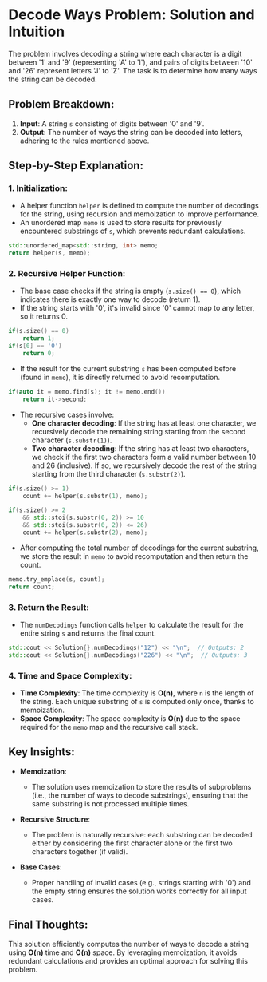 # Decode Ways Problem: Solution and Intuition

The problem involves decoding a string where each character is a digit between '1' and '9' (representing 'A' to 'I'), and pairs of digits between '10' and '26' represent letters 'J' to 'Z'. The task is to determine how many ways the string can be decoded.

## Problem Breakdown:

1. **Input**: A string `s` consisting of digits between '0' and '9'.
2. **Output**: The number of ways the string can be decoded into letters, adhering to the rules mentioned above.

## Step-by-Step Explanation:

### 1. **Initialization**:
   - A helper function `helper` is defined to compute the number of decodings for the string, using recursion and memoization to improve performance.
   - An unordered map `memo` is used to store results for previously encountered substrings of `s`, which prevents redundant calculations.

   ```cpp
   std::unordered_map<std::string, int> memo;
   return helper(s, memo); 
   ```

### 2. **Recursive Helper Function**:
   - The base case checks if the string is empty (`s.size() == 0`), which indicates there is exactly one way to decode (return 1).
   - If the string starts with '0', it's invalid since '0' cannot map to any letter, so it returns 0.
   
   ```cpp
   if(s.size() == 0)
       return 1;
   if(s[0] == '0')
       return 0;
   ```

   - If the result for the current substring `s` has been computed before (found in `memo`), it is directly returned to avoid recomputation.

   ```cpp
   if(auto it = memo.find(s); it != memo.end())
       return it->second;
   ```

   - The recursive cases involve:
     - **One character decoding**: If the string has at least one character, we recursively decode the remaining string starting from the second character (`s.substr(1)`).
     - **Two character decoding**: If the string has at least two characters, we check if the first two characters form a valid number between 10 and 26 (inclusive). If so, we recursively decode the rest of the string starting from the third character (`s.substr(2)`).

   ```cpp
   if(s.size() >= 1)
       count += helper(s.substr(1), memo);
   
   if(s.size() >= 2
       && std::stoi(s.substr(0, 2)) >= 10
       && std::stoi(s.substr(0, 2)) <= 26)
       count += helper(s.substr(2), memo);
   ```

   - After computing the total number of decodings for the current substring, we store the result in `memo` to avoid recomputation and then return the count.

   ```cpp
   memo.try_emplace(s, count);
   return count;
   ```

### 3. **Return the Result**:
   - The `numDecodings` function calls `helper` to calculate the result for the entire string `s` and returns the final count.
   
   ```cpp
   std::cout << Solution{}.numDecodings("12") << "\n";  // Outputs: 2
   std::cout << Solution{}.numDecodings("226") << "\n";  // Outputs: 3
   ```

### 4. **Time and Space Complexity**:
   - **Time Complexity**: The time complexity is **O(n)**, where `n` is the length of the string. Each unique substring of `s` is computed only once, thanks to memoization.
   - **Space Complexity**: The space complexity is **O(n)** due to the space required for the `memo` map and the recursive call stack.

## Key Insights:

- **Memoization**:
  - The solution uses memoization to store the results of subproblems (i.e., the number of ways to decode substrings), ensuring that the same substring is not processed multiple times.
  
- **Recursive Structure**:
  - The problem is naturally recursive: each substring can be decoded either by considering the first character alone or the first two characters together (if valid).
  
- **Base Cases**:
  - Proper handling of invalid cases (e.g., strings starting with '0') and the empty string ensures the solution works correctly for all input cases.

## Final Thoughts:

This solution efficiently computes the number of ways to decode a string using **O(n)** time and **O(n)** space. By leveraging memoization, it avoids redundant calculations and provides an optimal approach for solving this problem.
